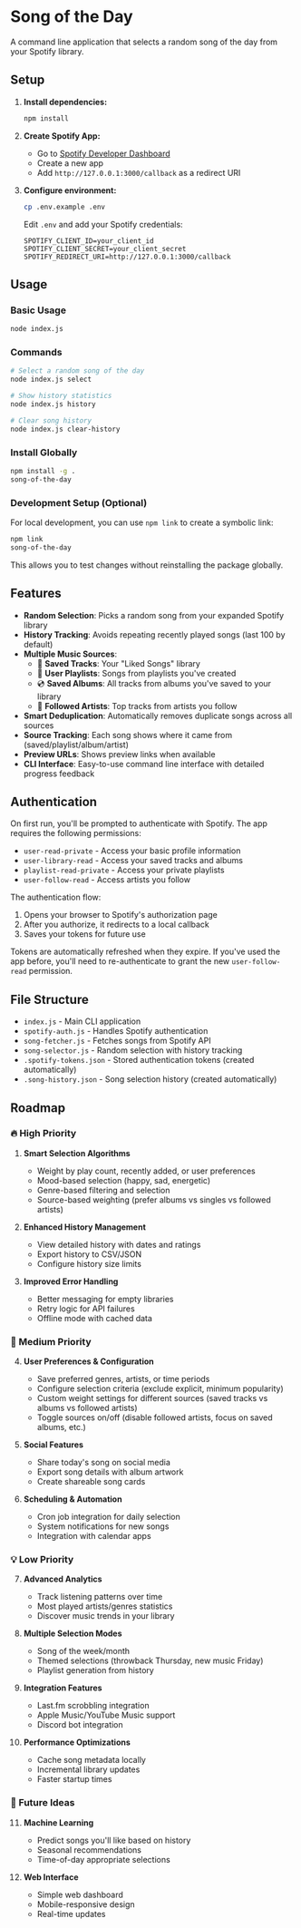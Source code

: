 # Song of the Day

A command line application that selects a random song of the day from your Spotify library.

## Setup

1. **Install dependencies:**
   ```bash
   npm install
   ```

2. **Create Spotify App:**
   - Go to [Spotify Developer Dashboard](https://developer.spotify.com/dashboard)
   - Create a new app
   - Add `http://127.0.0.1:3000/callback` as a redirect URI

3. **Configure environment:**
   ```bash
   cp .env.example .env
   ```
   Edit `.env` and add your Spotify credentials:
   ```
   SPOTIFY_CLIENT_ID=your_client_id
   SPOTIFY_CLIENT_SECRET=your_client_secret
   SPOTIFY_REDIRECT_URI=http://127.0.0.1:3000/callback
   ```

## Usage

### Basic Usage
```bash
node index.js
```

### Commands
```bash
# Select a random song of the day
node index.js select

# Show history statistics
node index.js history

# Clear song history
node index.js clear-history
```

### Install Globally
```bash
npm install -g .
song-of-the-day
```

### Development Setup (Optional)
For local development, you can use `npm link` to create a symbolic link:
```bash
npm link
song-of-the-day
```
This allows you to test changes without reinstalling the package globally.

## Features

- **Random Selection**: Picks a random song from your expanded Spotify library
- **History Tracking**: Avoids repeating recently played songs (last 100 by default)
- **Multiple Music Sources**: 
  - 💖 **Saved Tracks**: Your "Liked Songs" library
  - 📝 **User Playlists**: Songs from playlists you've created
  - 💿 **Saved Albums**: All tracks from albums you've saved to your library
  - 👥 **Followed Artists**: Top tracks from artists you follow
- **Smart Deduplication**: Automatically removes duplicate songs across all sources
- **Source Tracking**: Each song shows where it came from (saved/playlist/album/artist)
- **Preview URLs**: Shows preview links when available
- **CLI Interface**: Easy-to-use command line interface with detailed progress feedback

## Authentication

On first run, you'll be prompted to authenticate with Spotify. The app requires the following permissions:
- `user-read-private` - Access your basic profile information
- `user-library-read` - Access your saved tracks and albums
- `playlist-read-private` - Access your private playlists
- `user-follow-read` - Access artists you follow

The authentication flow:
1. Opens your browser to Spotify's authorization page
2. After you authorize, it redirects to a local callback
3. Saves your tokens for future use

Tokens are automatically refreshed when they expire. If you've used the app before, you'll need to re-authenticate to grant the new `user-follow-read` permission.

## File Structure

- `index.js` - Main CLI application
- `spotify-auth.js` - Handles Spotify authentication
- `song-fetcher.js` - Fetches songs from Spotify API
- `song-selector.js` - Random selection with history tracking
- `.spotify-tokens.json` - Stored authentication tokens (created automatically)
- `.song-history.json` - Song selection history (created automatically)

## Roadmap

### 🔥 High Priority
1. **Smart Selection Algorithms**
   - Weight by play count, recently added, or user preferences
   - Mood-based selection (happy, sad, energetic)
   - Genre-based filtering and selection
   - Source-based weighting (prefer albums vs singles vs followed artists)

2. **Enhanced History Management**
   - View detailed history with dates and ratings
   - Export history to CSV/JSON
   - Configure history size limits

3. **Improved Error Handling**
   - Better messaging for empty libraries
   - Retry logic for API failures
   - Offline mode with cached data

### 🚀 Medium Priority
4. **User Preferences & Configuration**
   - Save preferred genres, artists, or time periods
   - Configure selection criteria (exclude explicit, minimum popularity)
   - Custom weight settings for different sources (saved tracks vs albums vs followed artists)
   - Toggle sources on/off (disable followed artists, focus on saved albums, etc.)

5. **Social Features**
   - Share today's song on social media
   - Export song details with album artwork
   - Create shareable song cards

6. **Scheduling & Automation**
   - Cron job integration for daily selection
   - System notifications for new songs
   - Integration with calendar apps

### 💡 Low Priority
7. **Advanced Analytics**
   - Track listening patterns over time
   - Most played artists/genres statistics
   - Discover music trends in your library

8. **Multiple Selection Modes**
   - Song of the week/month
   - Themed selections (throwback Thursday, new music Friday)
   - Playlist generation from history

9. **Integration Features**
   - Last.fm scrobbling integration
   - Apple Music/YouTube Music support
   - Discord bot integration

10. **Performance Optimizations**
    - Cache song metadata locally
    - Incremental library updates
    - Faster startup times

### 🎯 Future Ideas
11. **Machine Learning**
    - Predict songs you'll like based on history
    - Seasonal recommendations
    - Time-of-day appropriate selections

12. **Web Interface**
    - Simple web dashboard
    - Mobile-responsive design
    - Real-time updates